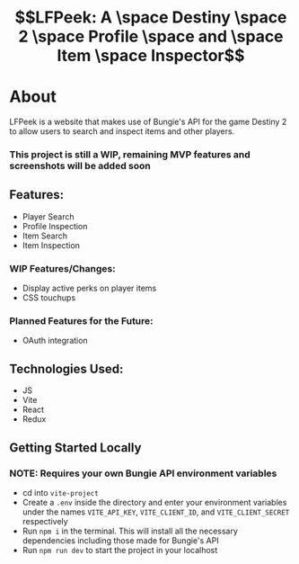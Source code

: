 # $$LFPeek: A \space Destiny \space 2 \space Profile \space and \space Item \space Inspector$$

# About
LFPeek is a website that makes use of Bungie's API for the game Destiny 2 to allow users to search and inspect items and other players.

### This project is still a WIP, remaining MVP features and screenshots will be added soon

## Features:
- Player Search
- Profile Inspection
- Item Search
- Item Inspection

### WIP Features/Changes:
- Display active perks on player items
- CSS touchups

### Planned Features for the Future:
- OAuth integration

## Technologies Used:
- JS
- Vite
- React
- Redux

## Getting Started Locally
### NOTE: Requires your own Bungie API environment variables
- cd into `vite-project`
- Create a `.env` inside the directory and enter your environment variables under the names `VITE_API_KEY`, `VITE_CLIENT_ID`, and `VITE_CLIENT_SECRET` respectively
- Run `npm i` in the terminal. This will install all the necessary dependencies including those made for Bungie's API
- Run `npm run dev` to start the project in your localhost
